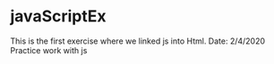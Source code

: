# javaScriptEx
This is the first exercise where we linked js into Html. Date: 2/4/2020
Practice work with js 

